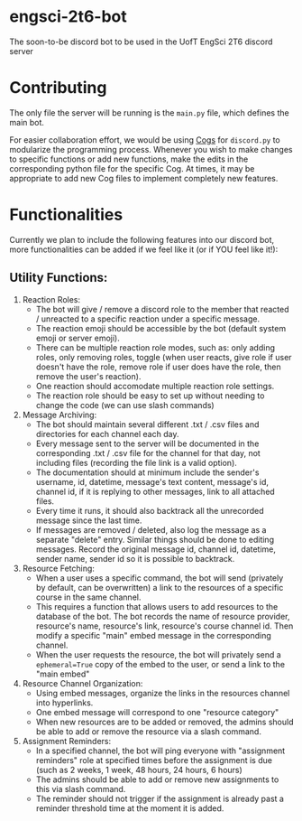 # engsci-2t6-bot
The soon-to-be discord bot to be used in the UofT EngSci 2T6 discord server

# Contributing
The only file the server will be running is the `main.py` file, which defines the main bot.

For easier collaboration effort, we would be using [Cogs](https://discordpy.readthedocs.io/en/stable/ext/commands/cogs.html) for `discord.py` to modularize the programming process. Whenever you wish to make changes to specific functions or add new functions, make the edits in the corresponding python file for the specific Cog. At times, it may be appropriate to add new Cog files to implement completely new features.

# Functionalities
Currently we plan to include the following features into our discord bot, more functionalities can be added if we feel like it (or if YOU feel like it!):

## Utility Functions:
1. Reaction Roles:
    - The bot will give / remove a discord role to the member that reacted / unreacted to a specific reaction under a specific message.
    - The reaction emoji should be accessible by the bot (default system emoji or server emoji).
    - There can be multiple reaction role modes, such as: only adding roles, only removing roles, toggle (when user reacts, give role if user doesn't have the role, remove role if user does have the role, then remove the user's reaction).
    - One reaction should accomodate multiple reaction role settings.
    - The reaction role should be easy to set up without needing to change the code (we can use slash commands)
2. Message Archiving:
    - The bot should maintain several different .txt / .csv files and directories for each channel each day.
    - Every message sent to the server will be documented in the corresponding .txt / .csv file for the channel for that day, not including files (recording the file link is a valid option).
    - The documentation should at minimum include the sender's username, id, datetime, message's text content, message's id, channel id, if it is replying to other messages, link to all attached files.
    - Every time it runs, it should also backtrack all the unrecorded message since the last time.
    - If messages are removed / deleted, also log the message as a separate "delete" entry. Similar things should be done to editing messages. Record the original message id, channel id, datetime, sender name, sender id so it is possible to backtrack.
3. Resource Fetching:
    - When a user uses a specific command, the bot will send (privately by default, can be overwritten) a link to the resources of a specific course in the same channel.
    - This requires a function that allows users to add resources to the database of the bot. The bot records the name of resource provider, resource's name, resource's link, resource's course channel id. Then modify a specific "main" embed message in the corresponding channel.
    - When the user requests the resource, the bot will privately send a `ephemeral=True` copy of the embed to the user, or send a link to the "main embed"
4. Resource Channel Organization:
    - Using embed messages, organize the links in the resources channel into hyperlinks.
    - One embed message will correspond to one "resource category"
    - When new resources are to be added or removed, the admins should be able to add or remove the resource via a slash command.
5. Assignment Reminders:
    - In a specified channel, the bot will ping everyone with "assignment reminders" role at specified times before the assignment is due (such as 2 weeks, 1 week, 48 hours, 24 hours, 6 hours)
    - The admins should be able to add or remove new assignments to this via slash command.
    - The reminder should not trigger if the assignment is already past a reminder threshold time at the moment it is added.
